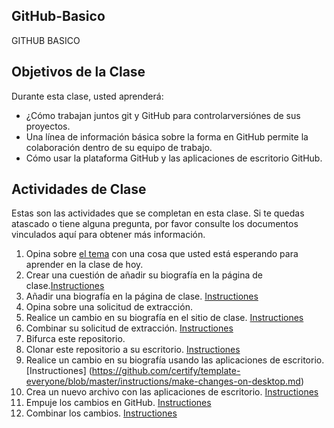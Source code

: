 ## GitHub-Basico
GITHUB BASICO

## Objetivos de la Clase

Durante esta clase, usted aprenderá:
- ¿Cómo trabajan juntos git y GitHub para controlarversiónes de sus proyectos.
- Una línea de información básica sobre la forma en GitHub permite la colaboración dentro de su equipo de trabajo.
- Cómo usar la plataforma GitHub y las aplicaciones de escritorio GitHub.

## Actividades de Clase

Estas son las actividades que se completan en esta clase. Si te quedas atascado o tiene alguna pregunta, por favor consulte los documentos vinculados aquí para obtener más información.

1. Opina sobre [el tema](https://github.com/certify/template-everyone/issues/1) con una cosa que usted está esperando para aprender en la clase de hoy.
2. Crear una cuestión de añadir su biografía en la página de clase.[Instructiones](https://github.com/certify/template-everyone/blob/master/instructions/create-issue.md)
3. Añadir una biografía en la página de clase. [Instructiones](https://github.com/certify/template-everyone/blob/master/instructions/add-file-on-github.md)
4. Opina sobre una solicitud de extracción.
5. Realice un cambio en su biografía en el sitio de clase. [Instructiones](https://github.com/certify/template-everyone/blob/master/instructions/changing-files-on-GitHub.md)
6. Combinar su solicitud de extracción. [Instructiones](https://github.com/certify/template-everyone/blob/master/instructions/merge-your-pull-request.md)
7. Bifurca este repositorio.
8. Clonar este repositorio a su escritorio.  [Instructiones](https://github.com/certify/template-everyone/blob/master/instructions/clone-a-repo.md)
9. Realice un cambio en su biografía usando las aplicaciones de escritorio. [Instructiones] (https://github.com/certify/template-everyone/blob/master/instructions/make-changes-on-desktop.md)
10. Crea un nuevo archivo con las aplicaciones de escritorio. [Instructiones](https://github.com/certify/template-everyone/blob/master/instructions/new-file-on-desktop.md)
11. Empuje los cambios en GitHub.  [Instructiones](https://github.com/certify/template-everyone/blob/master/instructions/push-changes-desktop.md)
12. Combinar los cambios. [Instructiones](https://github.com/certify/template-everyone/blob/master/instructions/merge-your-pull-request.md)
